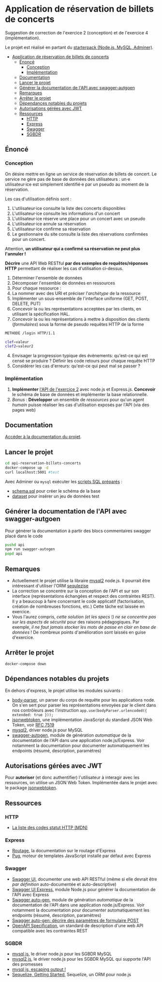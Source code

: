 # Application de réservation de billets de concerts

Suggestion de correction de l'exercice 2 (conception) et de l'exercice 4 (implémentation).

Le projet est réalisé en partant du [starterpack (Node.js, MySQL, Adminer)](https://github.com/paul-schuhm/starterpack-api-nodejs).

- [Application de réservation de billets de concerts](#application-de-réservation-de-billets-de-concerts)
  - [Énoncé](#énoncé)
    - [Conception](#conception)
    - [Implémentation](#implémentation)
  - [Documentation](#documentation)
  - [Lancer le projet](#lancer-le-projet)
  - [Générer la documentation de l'API avec swagger-autgoen](#générer-la-documentation-de-lapi-avec-swagger-autgoen)
  - [Remarques](#remarques)
  - [Arrêter le projet](#arrêter-le-projet)
  - [Dépendances notables du projets](#dépendances-notables-du-projets)
  - [Autorisations gérées avec JWT](#autorisations-gérées-avec-jwt)
  - [Ressources](#ressources)
    - [HTTP](#http)
    - [Express](#express)
    - [Swagger](#swagger)
    - [SGBDR](#sgbdr)


## Énoncé

### Conception

On désire mettre en ligne un service de réservation de billets de concert. Le service ne gère pas de base de données des utilisateurs : un·e utilisateur·ice est simplement identifié·e par un pseudo au moment de la réservation.

Les cas d'utilisation définis sont :

1. L'utilisateur·ice consulte la liste des concerts disponibles
2. L'utilisateur·ice consulte les informations d'un concert
3. L'utilisateur·ice réserve une place pour un concert avec un pseudo
4. L'utilisateur·ice annule sa réservation
5. L'utilisateur·ice confirme sa réservation
6. Le gestionnaire du site consulte la liste des réservations confirmées pour un concert.

Attention, **un utilisateur qui a confirmé sa réservation ne peut plus l'annuler !**

**Décrire** une API Web RESTful **par des exemples de requêtes/réponses HTTP** permettant de réaliser les cas d'utilisation ci-dessus.

1. Déterminer l'ensemble de données
2. Décomposer l'ensemble de données en ressources
3. Pour chaque ressource :
  1. La nommer avec des URI et préciser l'*archétype* de la ressource
  2. Implémenter un sous-ensemble de l'interface uniforme (GET, POST, DELETE, PUT)
  3. Concevoir la ou les représentations acceptées par les clients, en utilisant la spécification HAL.
  4. Concevoir la ou les représentations à mettre à disposition des clients (*formulaires*) sous la forme de pseudo requêtes HTTP de la forme
~~~bash
METHODE /login HTTP/1.1

clef=valeur
clef2=valeur2
~~~
4. Envisager la progression typique des évènements: qu'est-ce qui est censé se produire ? Définir les code retours pour chaque requête HTTP
5. Considérer les cas d'erreurs: qu'est-ce qui peut mal se passer ? 

### Implémentation

1. **Implémenter** [l'API de l'exercice 2](#exercice-2---design-dune-api-restful) avec node.js et Express.js. **Concevoir** le schéma de base de données et implémenter la base relationnelle.
2. *Bonus* : **Développer** un ensemble de *ressources* pour qu'un agent *humain* puisse réaliser les cas d'utilisation exposés par l'API (via des pages web)

## Documentation

[Accéder à la documentation du projet](./documentation/documentation.md).

## Lancer le projet

~~~bash
cd api-reservation-billets-concerts
docker-compose up -d
curl localhost:5001 #test
~~~

Avec Adminer ou `mysql` exécuter les [scripts SQL préparés](./documentation/scripts-sql/) :

- [schema.sql](./documentation/scripts-sql/schema.sql) pour créer le schéma de la base
- [dataset](./documentation/scripts-sql/dataset.sql) pour insérer un jeu de données test


## Générer la documentation de l'API avec swagger-autgoen

Pour générer la documentation à partir des blocs commentaires swagger placé dans le code

~~~bash
pushd api
npm run swagger-autogen
popd api
~~~


## Remarques

- Actuellement le projet utilise la libraire [mysql2](https://github.com/mysqljs/mysql2) node.js. Il pourrait être intéressant  d'utiliser l'ORM [sequlezise](https://sequelize.org/)
- La correction se concentre sur la conception de l'API et sur son interface (représentations échangées et respect des contraintes REST). Il y a beaucoup à faire concernant le code applicatif (factorisation, création de nombreuses fonctions, etc.) Cette tâche est laissée en exercice.
- Vous l'aurez compris, *cette solution (et les specs !) ne se concentre pas sur les aspects de sécurité* pour des raisons pédagogiques. Par exemple, *il ne faut jamais stocker les mots de passe en clair en base de données* ! De nombreux points d'amélioration sont laissés en guise d'exercice. 

## Arrêter le projet

~~~
docker-compose down
~~~

## Dépendances notables du projets

En dehors d'express, le projet utilise les modules suivants :

- [body-parser](https://www.npmjs.com/package/body-parser), un parser du corps de requête pour les applications node. On s'en sert pour parser les représentations envoyées par le client dans nos contrôleurs avec l'instruction `app.use(bodyParser.urlencoded({ extended: true }));`
- [jsonwebtoken](https://www.npmjs.com/package/jsonwebtoken), une implémentation JavaScript du standard JSON Web Token, voir [RFC 7519](https://www.rfc-editor.org/rfc/rfc7519)
- [mysql2](https://github.com/mysqljs/mysql2), driver node.js pour MySQL
- [swagger-autogen](https://www.npmjs.com/package/swagger-autogen), module de génération *automatique* de la documentation de l'API dans une application node.js/Express. Voir notamment la documentation pour documenter automatiquement les endpoints (résumé, description, paramètres)
  
## Autorisations gérées avec JWT

Pour **autoriser** (et donc authentifier) l'utilisateur à interagir avec les ressources, on utilise un JSON Web Token. Implémentée dans le projet avec le package [jsonwebtoken](https://www.npmjs.com/package/jsonwebtoken).

## Ressources

### HTTP

- [La liste des codes statut HTTP (MDN)](https://developer.mozilla.org/en-US/docs/Web/HTTP/Status)

### Express

- [Routage](https://expressjs.com/fr/guide/routing.html), la documentation sur le routage d'Express
- [Pug](https://pugjs.org/api/getting-started.html), moteur de templates JavaScript installé par défaut avec Express

### Swagger

- [Swagger UI](https://github.com/swagger-api/swagger-ui), documenter une web API RESTful (même si elle devrait être *par définition* auto-documentée et auto-descriptive)
- [Swagger UI Express](https://www.npmjs.com/package/swagger-ui-express), module Node.js pour générer la documentation de l'API avec Express
- [Swagger auto-gen](https://www.npmjs.com/package/swagger-autogen), module de génération *automatique* de la documentation de l'API dans une application node.js/Express. Voir notamment la documentation pour documenter automatiquement les endpoints (résumé, description, paramètres)
- [Swagger auto-gen: décrire des paramètres de formulaire POST](https://www.npmjs.com/package/swagger-autogen#parameters)
- [OpenAPI Specification](https://github.com/OAI/OpenAPI-Specification), un standard de description d'une web API compatible avec les contraintes REST

### SGBDR

- [mysql js](https://www.npmjs.com/package/mysql), le driver node.js pour les SGBDR MySQL
- [mysql2 js](https://www.npmjs.com/package/mysql2), le driver node.js pour les SGBDR MySQL qui supporte l'API des promesses
- [mysql js, escaping output !](https://www.npmjs.com/package/mysql#escaping-query-values)
- [Sequelize, Getting Started](https://sequelize.org/docs/v6/getting-started/), Sequelize, un ORM pour node.js
